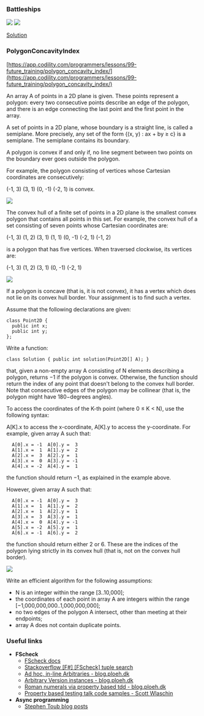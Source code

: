 ﻿### Battleships

![](battleships1.png)
![](battleships2.png)

[Solution](ReviseApp/Battleships.cs)

### PolygonConcavityIndex
[https://app.codility.com/programmers/lessons/99-future_training/polygon_concavity_index/](https://app.codility.com/programmers/lessons/99-future_training/polygon_concavity_index/)

An array A of points in a 2D plane is given. 
These points represent a polygon: every two consecutive points describe an edge of 
the polygon, and there is an edge connecting the last point and the first point in 
the array.

A set of points in a 2D plane, whose boundary is a straight line, is called a 
semiplane. More precisely, any set of the form {(x, y) : ax + by ≥ c} is a semiplane. 
The semiplane contains its boundary.

A polygon is convex if and only if, no line segment between two points on the boundary 
ever goes outside the polygon.

For example, the polygon consisting of vertices whose 
Cartesian coordinates are consecutively:

  (-1, 3)   (3, 1)   (0, -1)   (-2, 1)
is convex.

![](hull1.png)

The convex hull of a finite set of points in a 2D plane is the smallest convex 
polygon that contains all points in this set. For example, the convex hull of a set 
consisting of seven points whose Cartesian coordinates are:

  (-1, 3)   (1, 2)   (3, 1)   (1, 1)   (0, -1)   (-2, 1)  (-1, 2)

is a polygon that has five vertices. When traversed clockwise, its vertices are:

  (-1, 3)   (1, 2)   (3, 1)   (0, -1)   (-2, 1)

![](hull2.png)

If a polygon is concave (that is, it is not convex), it has a vertex 
which does not lie on its convex hull border. Your assignment is to find such a vertex.

Assume that the following declarations are given:

```
class Point2D {
  public int x;
  public int y;
};
```

Write a function:

```
class Solution { public int solution(Point2D[] A); }
```

that, given a non-empty array A consisting of N elements describing a polygon, 
returns −1 if the polygon is convex. Otherwise, the function should return the 
index of any point that doesn't belong to the convex hull border. Note that 
consecutive edges of the polygon may be collinear (that is, the polygon might 
have 180−degrees angles).

To access the coordinates of the K-th point (where 0 ≤ K < N), use the 
following syntax:

A[K].x to access the x-coordinate,
A[K].y to access the y-coordinate.
For example, given array A such that:

```
  A[0].x = -1  A[0].y =  3
  A[1].x =  1  A[1].y =  2
  A[2].x =  3  A[2].y =  1
  A[3].x =  0  A[3].y = -1
  A[4].x = -2  A[4].y =  1
```
the function should return −1, as explained in the example above.

However, given array A such that:

```
  A[0].x = -1  A[0].y =  3
  A[1].x =  1  A[1].y =  2
  A[2].x =  1  A[2].y =  1
  A[3].x =  3  A[3].y =  1
  A[4].x =  0  A[4].y = -1
  A[5].x = -2  A[5].y =  1
  A[6].x = -1  A[6].y =  2
```
the function should return either 2 or 6. These are the indices of the polygon 
lying strictly in its convex hull (that is, not on the convex hull border).

![](hull3.png)

Write an efficient algorithm for the following assumptions:

* N is an integer within the range [3..10,000];
* the coordinates of each point in array A are integers within the range [−1,000,000,000..1,000,000,000];
* no two edges of the polygon A intersect, other than meeting at their endpoints;
* array A does not contain duplicate points.

### Useful links

- **FScheck**
  - [FScheck docs](https://fscheck.github.io/FsCheck/index.html)
  - [Stackoverflow [F#] [FScheck] tuple search](https://stackoverflow.com/search?q=%5Bf%23%5D+%5Bfscheck%5D+tuple)
  - [Ad hoc, in-line Arbitraries - blog.ploeh.dk](https://blog.ploeh.dk/2015/09/08/ad-hoc-arbitraries-with-fscheckxunit/)
  - [Arbitrary Version instances - blog.ploeh.dk](https://blog.ploeh.dk/2014/03/11/arbitrary-version-instances-with-fscheck/)
  - [Roman numerals via property based tdd - blog.ploeh.dk](https://blog.ploeh.dk/2016/06/28/roman-numerals-via-property-based-tdd/)
  - [Property based testing talk code samples - Scott Wlaschin](https://github.com/swlaschin/PropBasedTestingTalk)
- **Async programming**
  - [Stephen Toub blog posts](https://devblogs.microsoft.com/pfxteam/author/toub/)